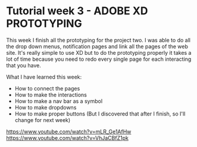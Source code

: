 # Tutorial week 3 - ADOBE XD PROTOTYPING

This week I finish all the prototyping for the project two. I was able to do all the drop down menus, notification pages and link all the pages of the web site. It's really simple to use XD but to do the prototyping properly it takes a lot of time because you need to redo every single page for each interacting that you have. 

What I have learned this week: 
* How to connect the pages
* How to make the interactions
* How to make a nav bar as a symbol
* How to make dropdowns
* How to make proper buttons (But I discovered that after I finish, so I'll change for next week)

https://www.youtube.com/watch?v=mLR_Ge1AfHw
https://www.youtube.com/watch?v=VhJaCBfZ1pk



